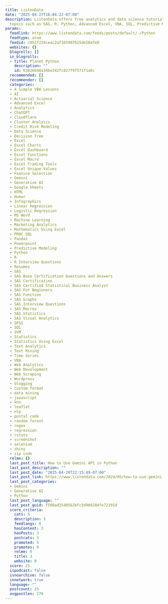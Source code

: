```yaml
---
title: ListenData
date: "2025-04-27T16:04:22-07:00"
description: ListenData offers free analytics and data science tutorials covering
  topics such as SAS, R, Python, Advanced Excel, VBA, SQL, Predictive Modeling
params:
  feedlink: https://www.listendata.com/feeds/posts/default/-/Python
  feedtype: atom
  feedid: c0517234ceac2af165907615de20afe0
  websites: {}
  blogrolls: []
  in_blogrolls:
  - title: Planet Python
    description: ""
    id: 63826648a34be342fc027f97571f1a6c
  recommended: []
  recommender: []
  categories:
  - 4 Simple VBA Lessons
  - AI
  - Actuarial Science
  - Advanced Excel
  - Analytics
  - ChatGPT
  - Cloudflare
  - Cluster Analysis
  - Credit Risk Modeling
  - Data Science
  - Decision Tree
  - Excel
  - Excel Charts
  - Excel Dashboard
  - Excel Functions
  - Excel Macro
  - Excel Trading Tools
  - Excel Unique Values
  - Feature Selection
  - Gemini
  - Generative AI
  - Google Sheets
  - HTML
  - Humor
  - Infographics
  - Linear Regression
  - Logistic Regression
  - MS Word
  - Machine Learning
  - Marketing Analytics
  - Mathematics Using Excel
  - PROC SQL
  - Pandas
  - Powerpoint
  - Predictive Modeling
  - Python
  - R
  - R Interview Questions
  - Resumes
  - SAS
  - SAS Base Certification Questions and Answers
  - SAS Certification
  - SAS Certified Statistical Business Analyst
  - SAS For Beginners
  - SAS Function
  - SAS Graphs
  - SAS Interview Questions
  - SAS Macros
  - SAS Statistics
  - SAS Visual Analytics
  - SPSS
  - SQL
  - SVM
  - Statistics
  - Statistics Using Excel
  - Text Analytics
  - Text Mining
  - Time Series
  - VBA
  - Web Analytics
  - Web Development
  - Web Scraping
  - Wordpress
  - blogging
  - custom format
  - data mining
  - javascript
  - knn
  - leaflet
  - nlp
  - postal code
  - random forest
  - regex
  - regression
  - rstats
  - screenshot
  - selenium
  - shiny
  - zip code
  relme: {}
  last_post_title: How to Use Gemini API in Python
  last_post_description: ""
  last_post_date: "2025-04-20T22:15:49-07:00"
  last_post_link: https://www.listendata.com/2024/05/how-to-use-gemini-in-python.html
  last_post_categories:
  - Gemini
  - Generative AI
  - Python
  last_post_language: ""
  last_post_guid: f500ad2540562bfc5d904284fe72391d
  score_criteria:
    cats: 5
    description: 3
    feedlangs: 0
    hasContent: 3
    hasPosts: 3
    postcats: 3
    promoted: 5
    promotes: 0
    relme: 0
    title: 3
    website: 0
  score: 25
  ispodcast: false
  isnoarchive: false
  innetwork: true
  language: ""
  postcount: 25
  avgpostlen: 270
---
```

